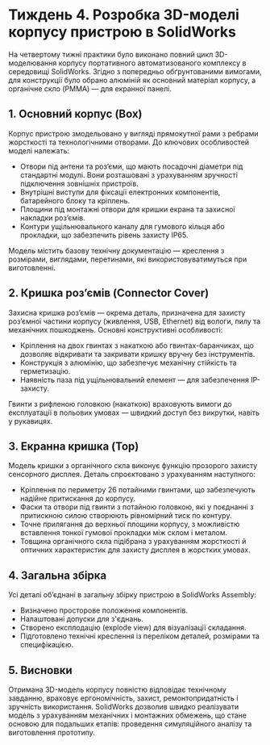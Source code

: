 # Тиждень 4. Розробка 3D-моделі корпусу пристрою в SolidWorks

На четвертому тижні практики було виконано повний цикл 3D-моделювання корпусу портативного автоматизованого комплексу в середовищі SolidWorks. Згідно з попередньо обґрунтованими вимогами, для конструкції було обрано алюміній як основний матеріал корпусу, а органічне скло (PMMA) — для екранної панелі.

## 1. Основний корпус (Box)

Корпус пристрою змодельовано у вигляді прямокутної рами з ребрами жорсткості та технологічними отворами. До ключових особливостей моделі належать:

* Отвори під антени та роз’єми, що мають посадочні діаметри під стандартні модулі. Вони розташовані з урахуванням зручності підключення зовнішніх пристроїв.
* Внутрішні виступи для фіксації електронних компонентів, батарейного блоку та кріплень.
* Площини під монтажні отвори для кришки екрана та захисної накладки роз’ємів.
* Контури ущільнювального каналу для гумового кільця або прокладки, що забезпечить рівень захисту IP65.

Модель містить базову технічну документацію — креслення з розмірами, виглядами, перетинами, які використовуватимуться при виготовленні.

## 2. Кришка роз’ємів (Connector Cover)

Захисна кришка роз’ємів — окрема деталь, призначена для захисту роз’ємної частини корпусу (живлення, USB, Ethernet) від вологи, пилу та механічних пошкоджень. Основні конструктивні особливості:

* Кріплення на двох гвинтах з накаткою або гвинтах-баранчиках, що дозволяє відкривати та закривати кришку вручну без інструментів.
* Конструкція з алюмінію, що забезпечує механічну стійкість та герметизацію.
* Наявність паза під ущільнювальний елемент — для забезпечення IP-захисту.

Гвинти з рифленою головкою (накаткою) враховують вимоги до експлуатації в польових умовах — швидкий доступ без викрутки, навіть у рукавицях.

## 3. Екранна кришка (Top)

Модель кришки з органічного скла виконує функцію прозорого захисту сенсорного дисплея. Деталь спроєктовано з урахуванням наступного:

* Кріплення по периметру 26 потайними гвинтами, що забезпечують надійне притискання до корпусу.
* Фаски та отвори під гвинти з потайною головкою, які у поєднанні з притискною силою створюють рівномірний тиск по контуру.
* Точне прилягання до верхньої площини корпусу, з можливістю вставлення тонкої гумової прокладки між склом і металом.
* Товщина органічного скла підібрана з урахуванням жорсткості й оптичних характеристик для захисту дисплея в жорстких умовах.

## 4. Загальна збірка

Усі деталі об’єднані в загальну збірку пристрою в SolidWorks Assembly:

* Визначено просторове положення компонентів.
* Налаштовані допуски для з'єднань.
* Створено експлодацію (explode view) для візуалізації складання.
* Підготовлено технічні креслення із переліком деталей, розмірами та специфікацією.

## 5. Висновки

Отримана 3D-модель корпусу повністю відповідає технічному завданню, враховує ергономічність, захист, ремонтопридатність і зручність використання. SolidWorks дозволив швидко реалізувати модель з урахуванням механічних і монтажних обмежень, що стане основою для подальших етапів: проведення симуляційного аналізу та виготовлення прототипу.
